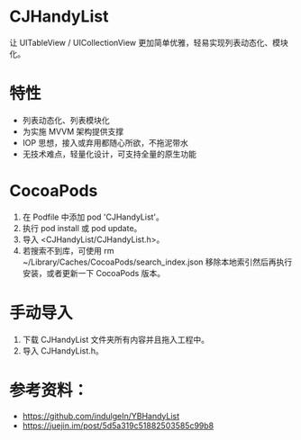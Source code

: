 # CJHandyList
让 UITableView / UICollectionView 更加简单优雅，轻易实现列表动态化、模块化。

# 特性

* 列表动态化、列表模块化
* 为实施 MVVM 架构提供支撑
* IOP 思想，接入或弃用都随心所欲，不拖泥带水
* 无技术难点，轻量化设计，可支持全量的原生功能


# CocoaPods

1. 在 Podfile 中添加 pod 'CJHandyList'。
2. 执行 pod install 或 pod update。
3. 导入 <CJHandyList/CJHandyList.h>。
4. 若搜索不到库，可使用 rm ~/Library/Caches/CocoaPods/search_index.json 移除本地索引然后再执行安装，或者更新一下 CocoaPods 版本。

# 手动导入

1. 下载 CJHandyList 文件夹所有内容并且拖入工程中。
2. 导入 CJHandyList.h。

 
# 参考资料：

* https://github.com/indulgeIn/YBHandyList
* https://juejin.im/post/5d5a319c51882503585c99b8
